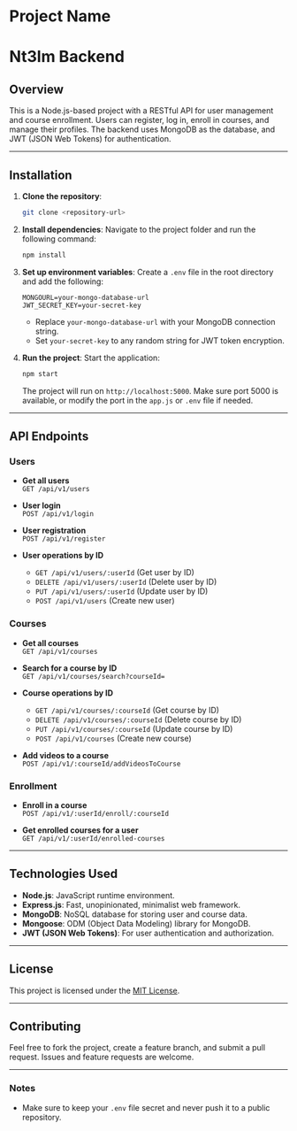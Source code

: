 

# Project Name

<h1>Nt3lm Backend</h1>

## Overview

This is a Node.js-based project with a RESTful API for user management and course enrollment. Users can register, log in, enroll in courses, and manage their profiles. The backend uses MongoDB as the database, and JWT (JSON Web Tokens) for authentication.

---

## Installation

1. **Clone the repository**:
   ```bash
   git clone <repository-url>
   ```

2. **Install dependencies**:
   Navigate to the project folder and run the following command:
   ```bash
   npm install
   ```

3. **Set up environment variables**:
   Create a `.env` file in the root directory and add the following:
   ```env
   MONGOURL=your-mongo-database-url
   JWT_SECRET_KEY=your-secret-key
   ```
   - Replace `your-mongo-database-url` with your MongoDB connection string.
   - Set `your-secret-key` to any random string for JWT token encryption.

4. **Run the project**:
   Start the application:
   ```bash
   npm start
   ```

   The project will run on `http://localhost:5000`. Make sure port 5000 is available, or modify the port in the `app.js` or `.env` file if needed.

---

## API Endpoints

### **Users**

- **Get all users**  
  `GET /api/v1/users`
  
- **User login**  
  `POST /api/v1/login`
  
- **User registration**  
  `POST /api/v1/register`
  
- **User operations by ID**  
  - `GET /api/v1/users/:userId` (Get user by ID)  
  - `DELETE /api/v1/users/:userId` (Delete user by ID)  
  - `PUT /api/v1/users/:userId` (Update user by ID)  
  - `POST /api/v1/users` (Create new user)

### **Courses**

- **Get all courses**  
  `GET /api/v1/courses`
  
- **Search for a course by ID**  
  `GET /api/v1/courses/search?courseId=`

- **Course operations by ID**  
  - `GET /api/v1/courses/:courseId` (Get course by ID)  
  - `DELETE /api/v1/courses/:courseId` (Delete course by ID)  
  - `PUT /api/v1/courses/:courseId` (Update course by ID)  
  - `POST /api/v1/courses` (Create new course)

- **Add videos to a course**  
  `POST /api/v1/:courseId/addVideosToCourse`

### **Enrollment**

- **Enroll in a course**  
  `POST /api/v1/:userId/enroll/:courseId`

- **Get enrolled courses for a user**  
  `GET /api/v1/:userId/enrolled-courses`

---

## Technologies Used

- **Node.js**: JavaScript runtime environment.
- **Express.js**: Fast, unopinionated, minimalist web framework.
- **MongoDB**: NoSQL database for storing user and course data.
- **Mongoose**: ODM (Object Data Modeling) library for MongoDB.
- **JWT (JSON Web Tokens)**: For user authentication and authorization.

---

## License

This project is licensed under the [MIT License](LICENSE).

---

## Contributing

Feel free to fork the project, create a feature branch, and submit a pull request. Issues and feature requests are welcome.

---

### Notes
- Make sure to keep your `.env` file secret and never push it to a public repository.
  


